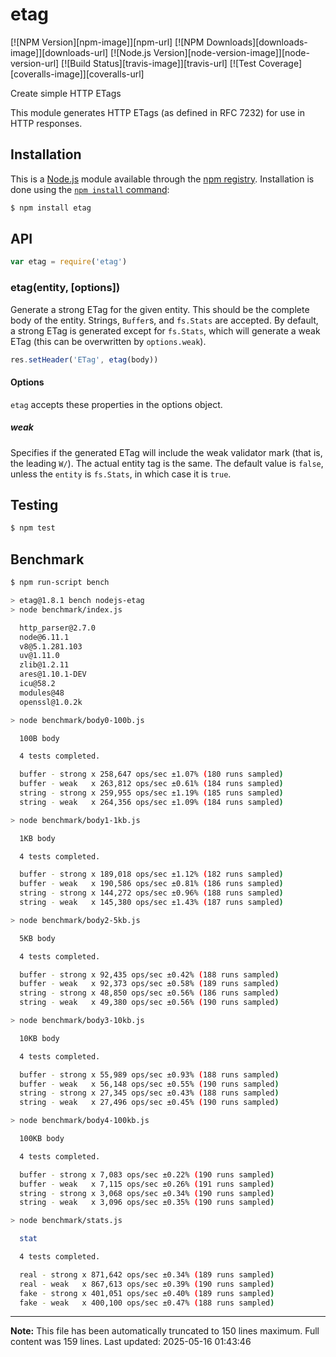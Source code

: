 # etag

[![NPM Version][npm-image]][npm-url]
[![NPM Downloads][downloads-image]][downloads-url]
[![Node.js Version][node-version-image]][node-version-url]
[![Build Status][travis-image]][travis-url]
[![Test Coverage][coveralls-image]][coveralls-url]

Create simple HTTP ETags

This module generates HTTP ETags (as defined in RFC 7232) for use in
HTTP responses.

## Installation

This is a [Node.js](https://nodejs.org/en/) module available through the
[npm registry](https://www.npmjs.com/). Installation is done using the
[`npm install` command](https://docs.npmjs.com/getting-started/installing-npm-packages-locally):

```sh
$ npm install etag
```

## API

<!-- eslint-disable no-unused-vars -->

```js
var etag = require('etag')
```

### etag(entity, [options])

Generate a strong ETag for the given entity. This should be the complete
body of the entity. Strings, `Buffer`s, and `fs.Stats` are accepted. By
default, a strong ETag is generated except for `fs.Stats`, which will
generate a weak ETag (this can be overwritten by `options.weak`).

<!-- eslint-disable no-undef -->

```js
res.setHeader('ETag', etag(body))
```

#### Options

`etag` accepts these properties in the options object.

##### weak

Specifies if the generated ETag will include the weak validator mark (that
is, the leading `W/`). The actual entity tag is the same. The default value
is `false`, unless the `entity` is `fs.Stats`, in which case it is `true`.

## Testing

```sh
$ npm test
```

## Benchmark

```bash
$ npm run-script bench

> etag@1.8.1 bench nodejs-etag
> node benchmark/index.js

  http_parser@2.7.0
  node@6.11.1
  v8@5.1.281.103
  uv@1.11.0
  zlib@1.2.11
  ares@1.10.1-DEV
  icu@58.2
  modules@48
  openssl@1.0.2k

> node benchmark/body0-100b.js

  100B body

  4 tests completed.

  buffer - strong x 258,647 ops/sec ±1.07% (180 runs sampled)
  buffer - weak   x 263,812 ops/sec ±0.61% (184 runs sampled)
  string - strong x 259,955 ops/sec ±1.19% (185 runs sampled)
  string - weak   x 264,356 ops/sec ±1.09% (184 runs sampled)

> node benchmark/body1-1kb.js

  1KB body

  4 tests completed.

  buffer - strong x 189,018 ops/sec ±1.12% (182 runs sampled)
  buffer - weak   x 190,586 ops/sec ±0.81% (186 runs sampled)
  string - strong x 144,272 ops/sec ±0.96% (188 runs sampled)
  string - weak   x 145,380 ops/sec ±1.43% (187 runs sampled)

> node benchmark/body2-5kb.js

  5KB body

  4 tests completed.

  buffer - strong x 92,435 ops/sec ±0.42% (188 runs sampled)
  buffer - weak   x 92,373 ops/sec ±0.58% (189 runs sampled)
  string - strong x 48,850 ops/sec ±0.56% (186 runs sampled)
  string - weak   x 49,380 ops/sec ±0.56% (190 runs sampled)

> node benchmark/body3-10kb.js

  10KB body

  4 tests completed.

  buffer - strong x 55,989 ops/sec ±0.93% (188 runs sampled)
  buffer - weak   x 56,148 ops/sec ±0.55% (190 runs sampled)
  string - strong x 27,345 ops/sec ±0.43% (188 runs sampled)
  string - weak   x 27,496 ops/sec ±0.45% (190 runs sampled)

> node benchmark/body4-100kb.js

  100KB body

  4 tests completed.

  buffer - strong x 7,083 ops/sec ±0.22% (190 runs sampled)
  buffer - weak   x 7,115 ops/sec ±0.26% (191 runs sampled)
  string - strong x 3,068 ops/sec ±0.34% (190 runs sampled)
  string - weak   x 3,096 ops/sec ±0.35% (190 runs sampled)

> node benchmark/stats.js

  stat

  4 tests completed.

  real - strong x 871,642 ops/sec ±0.34% (189 runs sampled)
  real - weak   x 867,613 ops/sec ±0.39% (190 runs sampled)
  fake - strong x 401,051 ops/sec ±0.40% (189 runs sampled)
  fake - weak   x 400,100 ops/sec ±0.47% (188 runs sampled)
```


---

**Note:** This file has been automatically truncated to 150 lines maximum.
Full content was 159 lines. Last updated: 2025-05-16 01:43:46
